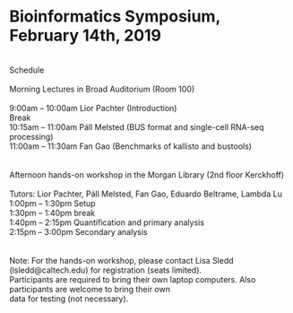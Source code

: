 # Bioinformatics Symposium, February 14th, 2019

<br>
Schedule<br>
<br>
Morning Lectures in Broad Auditorium (Room 100) <br>
<br>
9:00am – 10:00am	Lior Pachter (Introduction) <br>
Break <br>
10:15am – 11:00am	Páll Melsted (BUS format and single-cell RNA-seq processing) <br>
11:00am – 11:30am	Fan Gao (Benchmarks of kallisto and bustools) <br>
<br>
<br>
Afternoon hands-on workshop in the Morgan Library (2nd floor Kerckhoff) <br>
<br>
Tutors: Lior Pachter, Páll Melsted, Fan Gao, Eduardo Beltrame, Lambda Lu <br>
1:00pm – 1:30pm	Setup <br>
1:30pm – 1:40pm	break <br>
1:40pm – 2:15pm	Quantification and primary analysis <br>
2:15pm – 3:00pm	Secondary analysis <br>
<br>
<br>
Note: For the hands-on workshop, please contact Lisa Sledd (lsledd@caltech.edu) for registration (seats limited). <br>
Participants are required to bring their own laptop computers. Also participants are welcome to bring their own <br>
data for testing (not necessary). <br>
